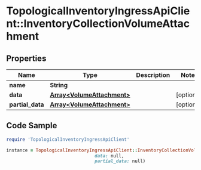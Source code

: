 # TopologicalInventoryIngressApiClient::InventoryCollectionVolumeAttachment

## Properties

Name | Type | Description | Notes
------------ | ------------- | ------------- | -------------
**name** | **String** |  | 
**data** | [**Array&lt;VolumeAttachment&gt;**](VolumeAttachment.md) |  | [optional] 
**partial_data** | [**Array&lt;VolumeAttachment&gt;**](VolumeAttachment.md) |  | [optional] 

## Code Sample

```ruby
require 'TopologicalInventoryIngressApiClient'

instance = TopologicalInventoryIngressApiClient::InventoryCollectionVolumeAttachment.new(name: null,
                                 data: null,
                                 partial_data: null)
```


